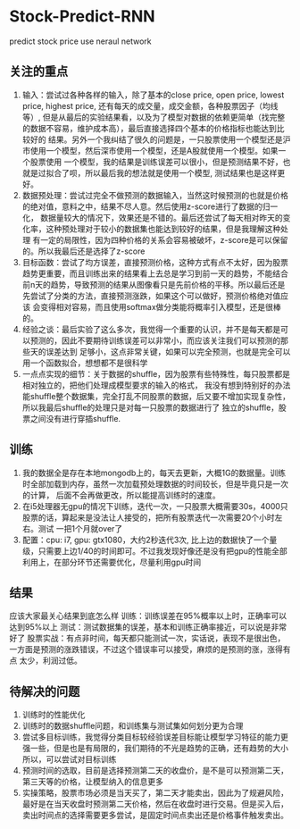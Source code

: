 # Stock-Predict-RNN
predict stock price use neraul network
## 关注的重点
1. 输入：尝试过各种各样的输入，除了基本的close price, open price, lowest price, highest price, 还有每天的成交量，成交金额，各种股票因子（均线等）,
但是从最后的实验结果看，以及为了模型对数据的依赖更简单（找完整的数据不容易，维护成本高），最后直接选择四个基本的价格指标也能达到比较好的
结果。另外一个我纠结了很久的问题是，一只股票使用一个模型还是沪市使用一个模型，然后深市使用一个模型，还是A股就使用一个模型。如果一个股票使用
一个模型，我的结果是训练误差可以很小，但是预测结果不好，也就是过拟合了呗，所以最后我的想法就是使用一个模型, 测试结果也是这样更好。
2. 数据预处理：尝试过完全不做预测的数据输入，当然这时候预测的也就是价格的绝对值，意料之中，结果不尽人意。然后使用z-score进行了数据的归一化，
数据量较大的情况下，效果还是不错的。最后还尝试了每天相对昨天的变化率，这种预处理对于较小的数据集也能达到较好的结果，但是我理解这种处理
有一定的局限性，因为四种价格的关系会容易被破坏，z-score是可以保留的。所以我最后还是选择了z-score
3. 目标函数：尝试了均方误差，直接预测价格，这种方式有点不太好，因为股票趋势更重要，而且训练出来的结果看上去总是学习到前一天的趋势，不能结合
前n天的趋势，导致预测的结果从图像看只是先前价格的平移。所以最后还是先尝试了分类的方法，直接预测涨跌，如果这个可以做好，预测价格绝对值应该
会变得相对容易，而且使用softmax做分类能将概率引入模型，还是很棒的。
4. 经验之谈：最后实验了这么多次，我觉得一个重要的认识，并不是每天都是可以预测的，因此不要期待训练误差可以非常小，而应该关注我们可以预测的那些天的误差达到
足够小，这点非常关键，如果可以完全预测，也就是完全可以用一个函数拟合，想想都不是很科学
5. 一点点实现的细节：关于数据的shuffle，因为股票有些特殊性，每只股票都是相对独立的，把他们处理成模型要求的输入的格式，
我没有想到特别好的办法能shuffle整个数据集，完全打乱不同股票的数据，后又要不增加实现复杂性，所以我最后shuffle的处理只是对每一只股票的数据进行了
独立的shuffle，股票之间没有进行穿插shuffle.

## 训练
1. 我的数据全是存在本地mongodb上的，每天去更新，大概1G的数据量。训练时全部加载到内存，虽然一次加载预处理数据的时间较长，但是毕竟只是一次的计算，
后面不会再做更改，所以能提高训练时的速度。
2. 在i5处理器无gpu的情况下训练，迭代一次，一只股票大概需要30s，4000只股票的话，算起来是没法让人接受的，把所有股票迭代一次需要20个小时左右。测试
一把1个月就over了
3. 配置：cpu: i7, gpu: gtx1080，大约2秒迭代3次, 比上边的数据快了一个量级，只需要上边1/40的时间即可。不过我发现好像还是没有把gpu的性能全部
利用上，在部分环节还需要优化，尽量利用gpu时间


## 结果
应该大家最关心结果到底怎么样
训练：训练误差在95%概率以上时，正确率可以达到95%以上
测试：测试数据集的误差，基本和训练正确率接近，可以说是非常好了
股票实战：有点非时间，每天都只能测试一次，实话说，表现不是很出色，一方面是预测的涨跌错误，不过这个错误率可以接受，麻烦的是预测的涨，涨得有点
太少，利润过低。

## 待解决的问题
1. 训练时的性能优化
2. 训练时的数据shuffle问题，和训练集与测试集如何划分更为合理
3. 尝试多目标训练，我觉得分类目标较经验误差目标能让模型学习特征的能力更强一些，但是也是有局限的，我们期待的不光是趋势的正确，还有趋势的大小
所以，可以尝试对目标训练
4. 预测时间的选取，目前是选择预测第二天的收盘价，是不是可以预测第二天，第三天等的价格，让模型纳入的信息更多
5. 实操策略，股票市场必须是当天买了，第二天才能卖出，因此为了规避风险，最好是在当天收盘时预测第二天价格，然后在收盘时进行交易。但是买入后，
卖出时间点的选择需要更多尝试，是固定时间点卖出还是价格事件触发卖出。


